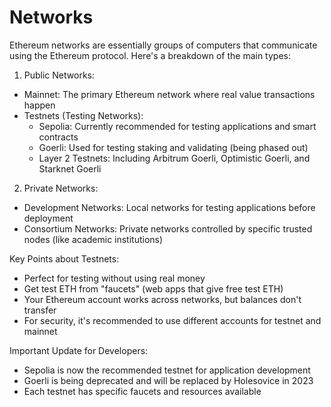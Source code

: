 # Networks

Ethereum networks are essentially groups of computers that communicate using the Ethereum protocol. Here's a breakdown of the main types:

1. Public Networks:
- Mainnet: The primary Ethereum network where real value transactions happen
- Testnets (Testing Networks):
   - Sepolia: Currently recommended for testing applications and smart contracts
   - Goerli: Used for testing staking and validating (being phased out)
   - Layer 2 Testnets: Including Arbitrum Goerli, Optimistic Goerli, and Starknet Goerli

2. Private Networks:
- Development Networks: Local networks for testing applications before deployment
- Consortium Networks: Private networks controlled by specific trusted nodes (like academic institutions)

Key Points about Testnets:
- Perfect for testing without using real money
- Get test ETH from "faucets" (web apps that give free test ETH)
- Your Ethereum account works across networks, but balances don't transfer
- For security, it's recommended to use different accounts for testnet and mainnet

Important Update for Developers:
- Sepolia is now the recommended testnet for application development
- Goerli is being deprecated and will be replaced by Holesovice in 2023
- Each testnet has specific faucets and resources available
